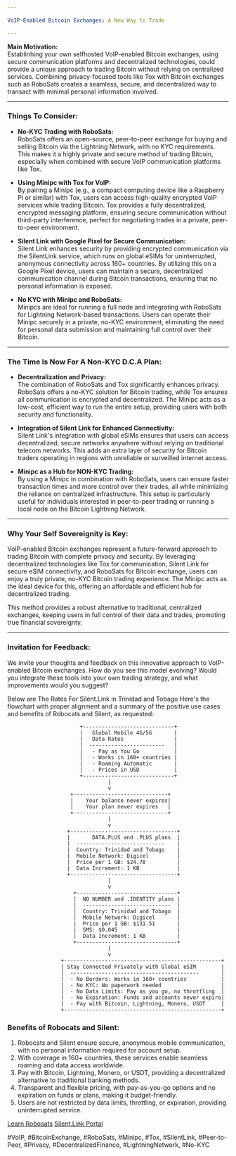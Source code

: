 ```yaml
---
 
VoIP-Enabled Bitcoin Exchanges: A New Way to Trade

---
```


**Main Motivation:**  
Establinhing your own selfhosted VoIP-enabled Bitcoin exchanges, using secure communication platforms and decentralized technologies, could provide a unique approach to trading Bitcoin without relying on centralized services. Combining privacy-focused tools like Tox with Bitcoin exchanges such as RoboSats creates a seamless, secure, and decentralized way to transact with minimal personal information involved.

---

### Things To Consider:
- **No-KYC Trading with RoboSats:**  
  RoboSats offers an open-source, peer-to-peer exchange for buying and selling Bitcoin via the Lightning Network, with no KYC requirements. This makes it a highly private and secure method of trading Bitcoin, especially when combined with secure VoIP communication platforms like Tox.
  
- **Using Minipc with Tox for VoIP:**  
  By pairing a Minipc (e.g., a compact computing device like a Raspberry Pi or similar) with Tox, users can access high-quality encrypted VoIP services while trading Bitcoin. Tox provides a fully decentralized, encrypted messaging platform, ensuring secure communication without third-party interference, perfect for negotiating trades in a private, peer-to-peer environment.
  
- **Silent Link with Google Pixel for Secure Communication:**  
  Silent Link enhances security by providing encrypted communication via the SilentLink service, which runs on global eSIMs for uninterrupted, anonymous connectivity across 160+ countries. By utilizing this on a Google Pixel device, users can maintain a secure, decentralized communication channel during Bitcoin transactions, ensuring that no personal information is exposed.

- **No KYC with Minipc and RoboSats:**  
  Minipcs are ideal for running a full node and integrating with RoboSats for Lightning Network-based transactions. Users can operate their Minipc securely in a private, no-KYC environment, eliminating the need for personal data submission and maintaining full control over their Bitcoin.

---

### The Time Is Now For A Non-KYC D.C.A Plan:
- **Decentralization and Privacy:**  
  The combination of RoboSats and Tox significantly enhances privacy. RoboSats offers a no-KYC solution for Bitcoin trading, while Tox ensures all communication is encrypted and decentralized. The Minipc acts as a low-cost, efficient way to run the entire setup, providing users with both security and functionality.
  
- **Integration of Silent Link for Enhanced Connectivity:**  
  Silent Link's integration with global eSIMs ensures that users can access decentralized, secure networks anywhere without relying on traditional telecom networks. This adds an extra layer of security for Bitcoin traders operating in regions with unreliable or surveilled internet access.

- **Minipc as a Hub for NON-KYC Trading:**  
  By using a Minipc in combination with RoboSats, users can ensure faster transaction times and more control over their trades, all while minimizing the reliance on centralized infrastructure. This setup is particularly useful for individuals interested in peer-to-peer trading or running a local node on the Bitcoin Lightning Network.

---

### Why Your Self Sovereignity is Key:
VoIP-enabled Bitcoin exchanges represent a future-forward approach to trading Bitcoin with complete privacy and security. By leveraging decentralized technologies like Tox for communication, Silent Link for secure eSIM connectivity, and RoboSats for Bitcoin exchange, users can enjoy a truly private, no-KYC Bitcoin trading experience. The Minipc acts as the ideal device for this, offering an affordable and efficient hub for decentralized trading.  

This method provides a robust alternative to traditional, centralized exchanges, keeping users in full control of their data and trades, promoting true financial sovereignty.

---

### Invitation for Feedback:
We invite your thoughts and feedback on this innovative approach to VoIP-enabled Bitcoin exchanges. How do you see this model evolving? Would you integrate these tools into your own trading strategy, and what improvements would you suggest?

Below are The Rates For Silent.Link in Trinidad and Tobago
Here's the flowchart with proper alignment and a summary of the positive use cases and benefits of Robocats and Silent, as requested:

```
                       +-----------------------------+
                       |   Global Mobile 4G/5G       |
                       |   Data Rates                |
                       |  ------------------------   |
                       |   - Pay as You Go           |
                       |   - Works in 160+ countries |
                       |   - Roaming Automatic       |
                       |   - Prices in USD           |
                       +-----------------------------+
                                |
                                v
                    +------------------------------+
                    |    Your balance never expires|
                    |    Your plan never expires   |
                    +------------------------------+
                                |
                                v
                   +----------------------------------+
                   |       DATA.PLUS and .PLUS plans  |
                   |  ----------------------------    |
                   |  Country: Trinidad and Tobago    |
                   |  Mobile Network: Digicel         |
                   |  Price per 1 GB: $24.78          |
                   |  Data Increment: 1 KB            |
                   +----------------------------------+
                                |
                                v
                     +--------------------------------+
                     |  NO NUMBER and .IDENTITY plans |
                     |  ----------------------------  |
                     |  Country: Trinidad and Tobago  |
                     |  Mobile Network: Digicel       |
                     |  Price per 1 GB: $131.51       |
                     |  SMS: $0.045                   |
                     |  Data Increment: 1 KB          |
                     +--------------------------------+
                                |
                                v
                 +--------------------------------------------------+
                 | Stay Connected Privately with Global eSIM        |
                 |  -----------------------------------------       |
                 |  - No Borders: Works in 160+ countries           |
                 |  - No KYC: No paperwork needed                   |
                 |  - No Data Limits: Pay as you go, no throttling  |
                 |  - No Expiration: Funds and accounts never expire|
                 |  - Pay with Bitcoin, Lightning, Monero, USDT     |
                 +--------------------------------------------------+
```

### Benefits of Robocats and Silent:

1. Robocats and Silent ensure secure, anonymous mobile communication, with no personal information required for account setup.
2. With coverage in 160+ countries, these services enable seamless roaming and data access worldwide.
3. Pay with Bitcoin, Lightning, Monero, or USDT, providing a decentralized alternative to traditional banking methods.
4. Transparent and flexible pricing, with pay-as-you-go options and no expiration on funds or plans, making it budget-friendly.
5. Users are not restricted by data limits, throttling, or expiration, providing uninterrupted service.

[Learn Robosats](https://learn.robosats.com/)
[Silent.Link Portal](https://silent.link/rates)

#VoIP, #BitcoinExchange, #RoboSats, #Minipc, #Tox, #SilentLink, #Peer-to-Peer, #Privacy, #DecentralizedFinance, #LightningNetwork, #No-KYC